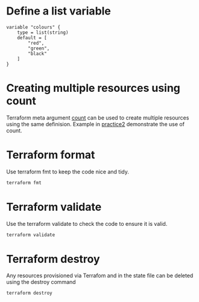 # Define a list variable

```hcl
variable "colours" {
    type = list(string)
    default = [
        "red",
        "green",
        "black"
    ]
}
```

# Creating multiple resources using count
Terraform meta argument [count](https://developer.hashicorp.com/terraform/language/meta-arguments/count) can be used to create multiple resources
using the same definision. Example in [practice2](./practice2) demonstrate the use of count.

# Terraform format
Use terraform fmt to keep the code nice and tidy.

```sh
terraform fmt
```

# Terraform validate
Use the terraform validate to check the code to ensure it is valid.

```sh
terraform validate
```

# Terraform destroy
Any resources provisioned via Terrafom and in the state file can be deleted using the destroy command

```sh
terraform destroy
```